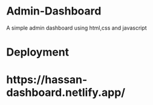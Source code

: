 # Admin-Dashboard
A simple admin dashboard using html,css and javascript

<h1>Deployment<h1>
https://hassan-dashboard.netlify.app/
